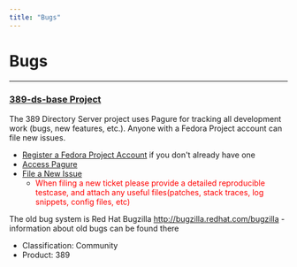 ```yaml
---
title: "Bugs"
---
```


# Bugs
------

### [389-ds-base Project](https://pagure.io/389-ds-base/)

The 389 Directory Server project uses Pagure for tracking all development work (bugs, new features, etc.).  Anyone with a Fedora Project account can file new issues.

-   [Register a Fedora Project Account](https://admin.fedoraproject.org/accounts/) if you don't already have one
-   [Access Pagure](https://pagure.io/389-ds-base/)
-   [File a New Issue](https://pagure.io/389-ds-base/new_issue)
    - <font color="RED">When filing a new ticket please provide a detailed reproducible testcase, and attach any useful files(patches, stack traces, log snippets, config files, etc)</font>

The old bug system is Red Hat Bugzilla <http://bugzilla.redhat.com/bugzilla> - information about old bugs can be found there

-   Classification: Community
-   Product: 389

